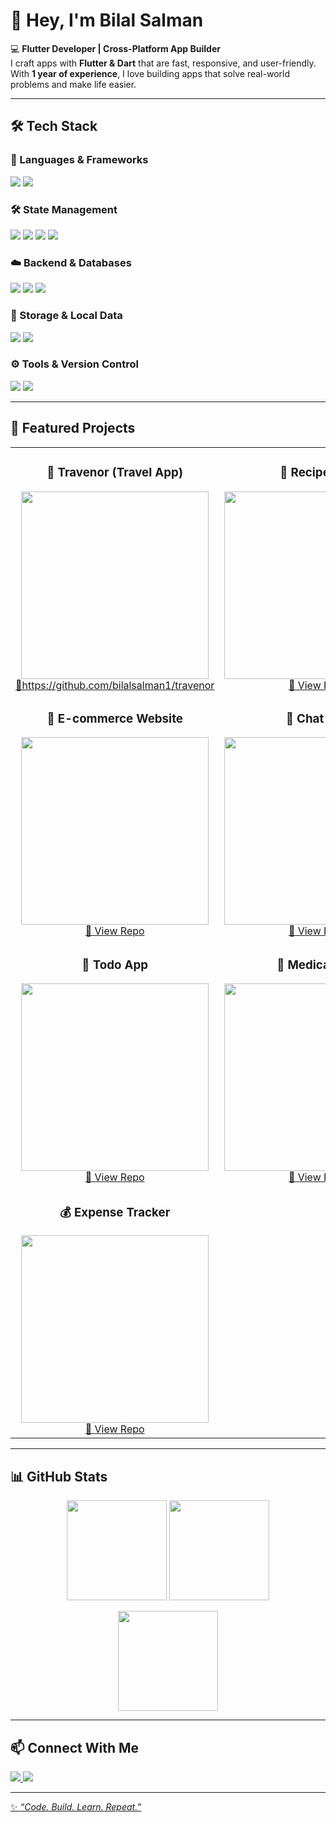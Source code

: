 # 👋 Hey, I'm Bilal Salman  

💻 **Flutter Developer | Cross-Platform App Builder**  
I craft apps with **Flutter & Dart** that are fast, responsive, and user-friendly.  
With **1 year of experience**, I love building apps that solve real-world problems and make life easier.  

---

## 🛠️ Tech Stack  

### 🚀 Languages & Frameworks  
<p align="left">
  <img src="https://img.shields.io/badge/Dart-0175C2?style=for-the-badge&logo=dart&logoColor=white" />
  <img src="https://img.shields.io/badge/Flutter-02569B?style=for-the-badge&logo=flutter&logoColor=white" />
</p>

### 🛠️ State Management  
<p align="left">
  <img src="https://img.shields.io/badge/GetX-000000?style=for-the-badge&logo=flutter&logoColor=white" />
  <img src="https://img.shields.io/badge/Provider-430098?style=for-the-badge&logo=flutter&logoColor=white" />
  <img src="https://img.shields.io/badge/MVC-FF6F00?style=for-the-badge&logoColor=white" />
  <img src="https://img.shields.io/badge/MVVM-009688?style=for-the-badge&logoColor=white" />
</p>

### ☁️ Backend & Databases  
<p align="left">
  <img src="https://img.shields.io/badge/Firebase-FFCA28?style=for-the-badge&logo=firebase&logoColor=black" />
  <img src="https://img.shields.io/badge/Supabase-3ECF8E?style=for-the-badge&logo=supabase&logoColor=black" />
  <img src="https://img.shields.io/badge/REST%20API-02569B?style=for-the-badge&logo=fastapi&logoColor=white" />
</p>

### 💾 Storage & Local Data  
<p align="left">
  <img src="https://img.shields.io/badge/Shared%20Preferences-2196F3?style=for-the-badge&logo=flutter&logoColor=white" />
  <img src="https://img.shields.io/badge/Local%20Storage-607D8B?style=for-the-badge&logoColor=white" />
</p>

### ⚙️ Tools & Version Control  
<p align="left">
  <img src="https://img.shields.io/badge/Git-F05032?style=for-the-badge&logo=git&logoColor=white" />
  <img src="https://img.shields.io/badge/GitHub-181717?style=for-the-badge&logo=github&logoColor=white" />
</p>

---

## 🌟 Featured Projects  

<table>
  <tr>
    <td align="center">
      <h3>🧳 Travenor (Travel App)</h3>
      <img src="https://via.placeholder.com/300x200.png?text=Travenor+App+Screenshot" width="300"/>
      <br/>
      <a href="#">🔗https://github.com/bilalsalman1/travenor</a>
    </td>
    <td align="center">
      <h3>🍲 Recipe App</h3>
      <img src="https://via.placeholder.com/300x200.png?text=Recipe+App+Screenshot" width="300"/>
      <br/>
      <a href="#">🔗 View Repo</a>
    </td>
  </tr>
  <tr>
    <td align="center">
      <h3>🛒 E-commerce Website</h3>
      <img src="https://via.placeholder.com/300x200.png?text=E-commerce+Website+Screenshot" width="300"/>
      <br/>
      <a href="#">🔗 View Repo</a>
    </td>
    <td align="center">
      <h3>💬 Chat App</h3>
      <img src="https://via.placeholder.com/300x200.png?text=Chat+App+Screenshot" width="300"/>
      <br/>
      <a href="#">🔗 View Repo</a>
    </td>
  </tr>
  <tr>
    <td align="center">
      <h3>📝 Todo App</h3>
      <img src="https://via.placeholder.com/300x200.png?text=Todo+App+Screenshot" width="300"/>
      <br/>
      <a href="#">🔗 View Repo</a>
    </td>
    <td align="center">
      <h3>💊 Medical App</h3>
      <img src="https://via.placeholder.com/300x200.png?text=Medical+App+Screenshot" width="300"/>
      <br/>
      <a href="#">🔗 View Repo</a>
    </td>
  </tr>
  <tr>
    <td align="center">
      <h3>💰 Expense Tracker</h3>
      <img src="https://via.placeholder.com/300x200.png?text=Expense+App+Screenshot" width="300"/>
      <br/>
      <a href="#">🔗 View Repo</a>
    </td>
  </tr>
</table>

---

## 📊 GitHub Stats  

<p align="center">
  <img src="https://github-readme-stats.vercel.app/api?username=bilalsalman1&show_icons=true&theme=tokyonight" height="160"/>
  <img src="https://github-readme-stats.vercel.app/api/top-langs/?username=bilalsalman1&layout=compact&theme=tokyonight" height="160"/>
</p>

<p align="center">
  <img src="https://github-readme-streak-stats.herokuapp.com/?user=bilalsalman1&theme=tokyonight" height="160"/>
</p>

---

## 📫 Connect With Me  

<p align="left">
  <a href="https://www.linkedin.com/in/bilal-salman-a2b7a1323" target="_blank">
    <img src="https://img.shields.io/badge/LinkedIn-0A66C2?style=for-the-badge&logo=linkedin&logoColor=white" />
  </a>
  <a href="mailto:bilalsalman380@gmail.com">
    <img src="https://img.shields.io/badge/Email-D14836?style=for-the-badge&logo=gmail&logoColor=white" />
  
</p>

---

✨ _“Code. Build. Learn. Repeat.”_  
